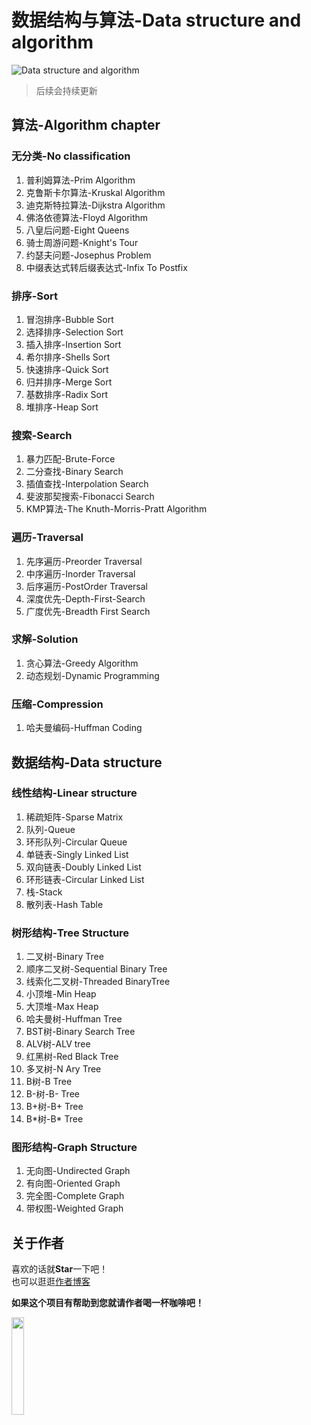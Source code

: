 # 数据结构与算法-Data structure and algorithm
![Data structure and algorithm](http://img.mp.itc.cn/upload/20170420/d91afdda62a4452fa65174ea66e04995_th.jpeg)
> 后续会持续更新
## 算法-Algorithm chapter
### 无分类-No classification
1. 普利姆算法-Prim Algorithm
2. 克鲁斯卡尔算法-Kruskal Algorithm
3. 迪克斯特拉算法-Dijkstra Algorithm
4. 佛洛依德算法-Floyd Algorithm
5. 八皇后问题-Eight Queens
6. 骑士周游问题-Knight's Tour
7. 约瑟夫问题-Josephus Problem
8. 中缀表达式转后缀表达式-Infix To Postfix
### 排序-Sort
1. 冒泡排序-Bubble Sort
2. 选择排序-Selection Sort
3. 插入排序-Insertion Sort
4. 希尔排序-Shells Sort
5. 快速排序-Quick Sort
6. 归并排序-Merge Sort
7. 基数排序-Radix Sort
8. 堆排序-Heap Sort
### 搜索-Search
1. 暴力匹配-Brute-Force
2. 二分查找-Binary Search
3. 插值查找-Interpolation Search
4. 斐波那契搜索-Fibonacci Search
5. KMP算法-The Knuth-Morris-Pratt Algorithm
### 遍历-Traversal
1. 先序遍历-Preorder Traversal
2. 中序遍历-Inorder Traversal
3. 后序遍历-PostOrder Traversal
4. 深度优先-Depth-First-Search
5. 广度优先-Breadth First Search
### 求解-Solution
1. 贪心算法-Greedy Algorithm
2. 动态规划-Dynamic Programming
### 压缩-Compression
1. 哈夫曼编码-Huffman Coding
## 数据结构-Data structure
### 线性结构-Linear structure
1. 稀疏矩阵-Sparse Matrix
2. 队列-Queue
3. 环形队列-Circular Queue
4. 单链表-Singly Linked List
5. 双向链表-Doubly Linked List
6. 环形链表-Circular Linked List
7. 栈-Stack
8. 散列表-Hash Table
### 树形结构-Tree Structure
1. 二叉树-Binary Tree
2. 顺序二叉树-Sequential Binary Tree
3. 线索化二叉树-Threaded BinaryTree
4. 小顶堆-Min Heap
5. 大顶堆-Max Heap
6. 哈夫曼树-Huffman Tree
8. BST树-Binary Search Tree
9. ALV树-ALV tree
10. 红黑树-Red Black Tree
11. 多叉树-N Ary Tree
12. B树-B Tree
13. B-树-B- Tree
14. B+树-B+ Tree
15. B\*树-B\* Tree
### 图形结构-Graph Structure
1. 无向图-Undirected Graph
2. 有向图-Oriented Graph
3. 完全图-Complete Graph
4. 带权图-Weighted Graph
## 关于作者

喜欢的话就**Star**一下吧！  
也可以逛逛[作者博客](http://blog.anydevelop.cn/)

**如果这个项目有帮助到您就请作者喝一杯咖啡吧！**

<img src="https://wx3.sinaimg.cn/large/0065B4vHgy1g7mv8zdyvwj3078078jr5.jpg" width="20%"/>